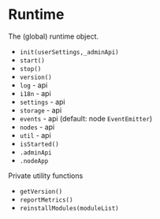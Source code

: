 # Runtime

The (global) runtime object.

- `init(userSettings,_adminApi)`
- `start()`
- `stop()`
- `version()`
- `log` - api
- `i18n` - api
- `settings` - api
- `storage` - api
- `events` - api (default: node `EventEmitter`)
- `nodes` - api
- `util` - api
- `isStarted()`
- `.adminApi`
- `.nodeApp`

Private utility functions

- `getVersion()`
- `reportMetrics()`
- `reinstallModules(moduleList)`
